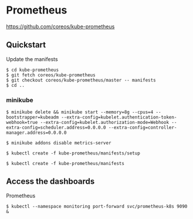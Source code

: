 # Prometheus

https://github.com/coreos/kube-prometheus

## Quickstart

Update the manifests
```
$ cd kube-prometheus
$ git fetch coreos/kube-prometheus
$ git checkout coreos/kube-prometheus/master -- manifests
$ cd ..
```

### minikube

`$ minikube delete && minikube start --memory=8g --cpus=4 --bootstrapper=kubeadm --extra-config=kubelet.authentication-token-webhook=true --extra-config=kubelet.authorization-mode=Webhook --extra-config=scheduler.address=0.0.0.0 --extra-config=controller-manager.address=0.0.0.0`


`$ minikube addons disable metrics-server`


`$ kubectl create -f kube-prometheus/manifests/setup`


`$ kubectl create -f kube-prometheus/manifests`

## Access the dashboards

Prometheus

`$ kubectl --namespace monitoring port-forward svc/prometheus-k8s 9090 &`
